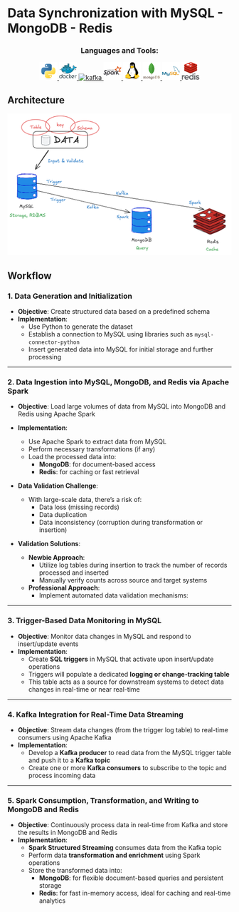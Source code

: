 # Data Synchronization with MySQL - MongoDB - Redis

<h3 align="center">Languages and Tools:</h3>
<p align="center"> 
  <!-- Programming Languages -->
  <a href="https://www.python.org" target="_blank" rel="noreferrer"> 
    <img src="https://raw.githubusercontent.com/devicons/devicon/master/icons/python/python-original.svg" alt="python" width="40" height="40"/> 
  </a>

  <!-- Tools / Platforms / Frameworks -->
  <a href="https://www.docker.com/" target="_blank" rel="noreferrer"> 
    <img src="https://raw.githubusercontent.com/devicons/devicon/master/icons/docker/docker-original-wordmark.svg" alt="docker" width="40" height="40"/> 
  </a> 
  <a href="https://kafka.apache.org/" target="_blank" rel="noreferrer"> 
    <img src="https://www.vectorlogo.zone/logos/apache_kafka/apache_kafka-icon.svg" alt="kafka" width="40" height="40"/> 
  </a> 
  <a href="https://spark.apache.org/" target="_blank" rel="noreferrer"> 
    <img src="https://raw.githubusercontent.com/devicons/devicon/master/icons/apachespark/apachespark-original-wordmark.svg" alt="spark" width="40" height="40"/>
  </a>
  <a href="https://www.linux.org/" target="_blank" rel="noreferrer"> 
    <img src="https://raw.githubusercontent.com/devicons/devicon/master/icons/linux/linux-original.svg" alt="linux" width="40" height="40"/> 
  </a> 
  <a href="https://www.mongodb.com/" target="_blank" rel="noreferrer"> 
    <img src="https://raw.githubusercontent.com/devicons/devicon/master/icons/mongodb/mongodb-original-wordmark.svg" alt="mongodb" width="40" height="40"/> 
  </a> 
  <a href="https://www.mysql.com/" target="_blank" rel="noreferrer"> 
    <img src="https://raw.githubusercontent.com/devicons/devicon/master/icons/mysql/mysql-original-wordmark.svg" alt="mysql" width="40" height="40"/> 
  </a> 
  <a href="https://redis.io" target="_blank" rel="noreferrer"> 
    <img src="https://raw.githubusercontent.com/devicons/devicon/master/icons/redis/redis-original-wordmark.svg" alt="redis" width="40" height="40"/> 
  </a>
</p>

## Architecture
![Data_Synchronization_Solution_Architecture](https://raw.githubusercontent.com/SlowJii/Data-Synchronization-with-MySQL-MongoDB-and-Redis/refs/heads/master/images/architecture.png)

## **Workflow**

### 1. Data Generation and Initialization
- **Objective**: Create structured data based on a predefined schema  
- **Implementation**:
  - Use Python to generate the dataset  
  - Establish a connection to MySQL using libraries such as `mysql-connector-python`
  - Insert generated data into MySQL for initial storage and further processing  

---

### 2. Data Ingestion into MySQL, MongoDB, and Redis via Apache Spark
- **Objective**: Load large volumes of data from MySQL into MongoDB and Redis using Apache Spark  
- **Implementation**:
  - Use Apache Spark to extract data from MySQL  
  - Perform necessary transformations (if any)  
  - Load the processed data into:
    - **MongoDB**: for document-based access  
    - **Redis**: for caching or fast retrieval  

- **Data Validation Challenge**:
  - With large-scale data, there’s a risk of:
    - Data loss (missing records)  
    - Data duplication  
    - Data inconsistency (corruption during transformation or insertion)  

- **Validation Solutions**:
  - **Newbie Approach**:
    - Utilize log tables during insertion to track the number of records processed and inserted  
    - Manually verify counts across source and target systems  
  - **Professional Approach**:
    - Implement automated data validation mechanisms:

---

### 3. Trigger-Based Data Monitoring in MySQL
- **Objective**: Monitor data changes in MySQL and respond to insert/update events  
- **Implementation**:
  - Create **SQL triggers** in MySQL that activate upon insert/update operations  
  - Triggers will populate a dedicated **logging or change-tracking table**  
  - This table acts as a source for downstream systems to detect data changes in real-time or near real-time  

---

### 4. Kafka Integration for Real-Time Data Streaming
- **Objective**: Stream data changes (from the trigger log table) to real-time consumers using Apache Kafka  
- **Implementation**:
  - Develop a **Kafka producer** to read data from the MySQL trigger table and push it to a **Kafka topic**  
  - Create one or more **Kafka consumers** to subscribe to the topic and process incoming data  

---

### 5. Spark Consumption, Transformation, and Writing to MongoDB and Redis
- **Objective**: Continuously process data in real-time from Kafka and store the results in MongoDB and Redis  
- **Implementation**:
  - **Spark Structured Streaming** consumes data from the Kafka topic  
  - Perform data **transformation and enrichment** using Spark operations  
  - Store the transformed data into:
    - **MongoDB**: for flexible document-based queries and persistent storage  
    - **Redis**: for fast in-memory access, ideal for caching and real-time analytics  

